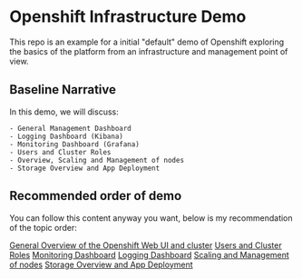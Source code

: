 # Openshift Infrastructure Demo 

This repo is an example for a initial "default" demo of Openshift exploring the basics of the platform from an infrastructure and management point of view. 

## Baseline Narrative

In this demo, we will discuss:

    - General Management Dashboard
    - Logging Dashboard (Kibana)
    - Monitoring Dashboard (Grafana)
    - Users and Cluster Roles
    - Overview, Scaling and Management of nodes 
    - Storage Overview and App Deployment

## Recommended order of demo

You can follow this content anyway you want, below is my recommendation of the topic order:

[General Overview of the Openshift Web UI and cluster]() 
[Users and Cluster Roles]() 
[Monitoring Dashboard]() 
[Logging Dashboard]()
[Scaling and Management of nodes]() 
[Storage Overview and App Deployment]() 




